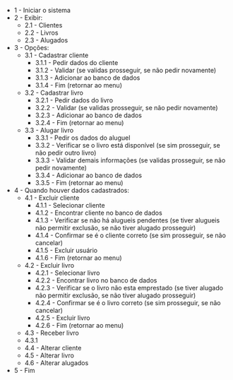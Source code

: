 - 1 - Iniciar o sistema
- 2 - Exibir:
    - 2.1 - Clientes
    - 2.2 - Livros
    - 2.3 - Alugados
- 3 - Opções:
    - 3.1 - Cadastrar cliente
        - 3.1.1 - Pedir dados do cliente
        - 3.1.2 - Validar (se validas prosseguir, se não pedir novamente)
        - 3.1.3 - Adicionar ao banco de dados
        - 3.1.4 - Fim (retornar ao menu)
    - 3.2 - Cadastrar livro
        - 3.2.1 - Pedir dados do livro
        - 3.2.2 - Validar (se validas prosseguir, se não pedir novamente)
        - 3.2.3 - Adicionar ao banco de dados
        - 3.2.4 - Fim (retornar ao menu)
    - 3.3 - Alugar livro
        - 3.3.1 - Pedir os dados do aluguel
        - 3.3.2 - Verificar se o livro está disponível (se sim prosseguir, se não pedir outro livro)
        - 3.3.3 - Validar demais informações (se validas prosseguir, se não pedir novamente)
        - 3.3.4 - Adicionar ao banco de dados
        - 3.3.5 - Fim (retornar ao menu)
- 4 - Quando houver dados cadastrados:
    - 4.1 - Excluir cliente
        - 4.1.1 - Selecionar cliente
        - 4.1.2 - Encontrar cliente no banco de dados
        - 4.1.3 - Verificar se não há alugueis pendentes (se tiver alugueis não permitir exclusão, se não tiver alugado prosseguir)
        - 4.1.4 - Confirmar se é o cliente correto (se sim prosseguir, se não cancelar)
        - 4.1.5 - Excluir usuário
        - 4.1.6 - Fim (retornar ao menu)
    - 4.2 - Excluir livro
        - 4.2.1 - Selecionar livro
        - 4.2.2 - Encontrar livro no banco de dados
        - 4.2.3 - Verificar se o livro não esta emprestado (se tiver alugado não permitir exclusão, se não tiver alugado prosseguir)
        - 4.2.4 - Confirmar se é o livro correto (se sim prosseguir, se não cancelar)
        - 4.2.5 - Excluir livro
        - 4.2.6 - Fim (retornar ao menu)
    - 4.3 - Receber livro
    - 4.3.1
    - 4.4 - Alterar cliente
    - 4.5 - Alterar livro
    - 4.6 - Alterar alugados
- 5 - Fim